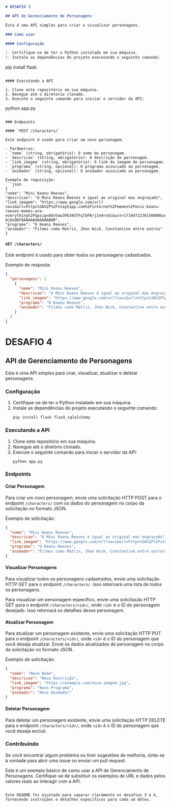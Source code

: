 ```markdown
# DESAFIO 3

## API de Gerenciamento de Personagens

Esta é uma API simples para criar e visualizar personagens.

### Como usar

#### Configuração

1. Certifique-se de ter o Python instalado em sua máquina.
2. Instale as dependências do projeto executando o seguinte comando:
   ```
   pip install flask
   ```

#### Executando a API

1. Clone este repositório em sua máquina.
2. Navegue até o diretório clonado.
3. Execute o seguinte comando para iniciar o servidor da API:
   ```
   python app.py
   ```

### Endpoints

#### `POST /characters/`

Este endpoint é usado para criar um novo personagem.

- Parâmetros:
  - `nome` (string, obrigatório): O nome do personagem.
  - `descricao` (string, obrigatório): A descrição do personagem.
  - `link_imagem` (string, obrigatório): O link da imagem do personagem.
  - `programa` (string, opcional): O programa associado ao personagem.
  - `animador` (string, opcional): O animador associado ao personagem.

Exemplo de requisição:
```json
{
  "nome": "Mini Keanu Reeves",
  "descricao": "O Mini Keanu Reeves é igual ao original mas engraçado",
  "link_imagem": "https://www.google.com/url?sa=i&url=https%3A%2F%2Fstayhipp.com%2Finternet%2Fmemes%2Fmini-keanu-reeves-memes-are-everything%2F&psig=AOvVaw3PEd4OTFqlbPArjIe9rxOi&ust=1710472236156000&source=images&cd=vfe&opi=89978449&ved=0CBMQjRxqFwoTCNC12-Hj8oQDFQAAAAAdAAAAABAR",
  "programa": "O Keanu Reeves",
  "animador": "Filmes como Matrix, Jhon Wick, Constantine entre outros"
}
```

#### `GET /characters/`

Este endpoint é usado para obter todos os personagens cadastrados.

Exemplo de resposta:
```json
{
  "personagens": [
    {
      "nome": "Mini Keanu Reeves",
      "descricao": "O Mini Keanu Reeves é igual ao original mas engraçado",
      "link_imagem": "https://www.google.com/url?sa=i&url=https%3A%2F%2Fstayhipp.com%2Finternet%2Fmemes%2Fmini-keanu-reeves-memes-are-everything%2F&psig=AOvVaw3PEd4OTFqlbPArjIe9rxOi&ust=1710472236156000&source=images&cd=vfe&opi=89978449&ved=0CBMQjRxqFwoTCNC12-Hj8oQDFQAAAAAdAAAAABAR",
      "programa": "O Keanu Reeves",
      "animador": "Filmes como Matrix, Jhon Wick, Constantine entre outros"
    }
  ]
}
```

# DESAFIO 4

## API de Gerenciamento de Personagens

Esta é uma API simples para criar, visualizar, atualizar e deletar personagens.

### Configuração

1. Certifique-se de ter o Python instalado em sua máquina.
2. Instale as dependências do projeto executando o seguinte comando:
   ```
   pip install flask flask_sqlalchemy
   ```

### Executando a API

1. Clone este repositório em sua máquina.
2. Navegue até o diretório clonado.
3. Execute o seguinte comando para iniciar o servidor da API:
   ```
   python app.py
   ```

### Endpoints

#### Criar Personagem

Para criar um novo personagem, envie uma solicitação HTTP POST para o endpoint `/characters/` com os dados do personagem no corpo da solicitação no formato JSON.

Exemplo de solicitação:
```json
{
  "nome": "Mini Keanu Reeves",
  "descricao": "O Mini Keanu Reeves é igual ao original mas engraçado",
  "link_imagem": "https://www.google.com/url?sa=i&url=https%3A%2F%2Fstayhipp.com%2Finternet%2Fmemes%2Fmini-keanu-reeves-memes-are-everything%2F&psig=AOvVaw3PEd4OTFqlbPArjIe9rxOi&ust=1710472236156000&source=images&cd=vfe&opi=89978449&ved=0CBMQjRxqFwoTCNC12-Hj8oQDFQAAAAAdAAAAABAR",
  "programa": "O Keanu Reeves",
  "animador": "Filmes como Matrix, Jhon Wick, Constantine entre outros"
}
```

#### Visualizar Personagens

Para visualizar todos os personagens cadastrados, envie uma solicitação HTTP GET para o endpoint `/characters/`. Isso retornará uma lista de todos os personagens.

Para visualizar um personagem específico, envie uma solicitação HTTP GET para o endpoint `/characters/<id>/`, onde `<id>` é o ID do personagem desejado. Isso retornará os detalhes desse personagem.

#### Atualizar Personagem

Para atualizar um personagem existente, envie uma solicitação HTTP PUT para o endpoint `/characters/<id>/`, onde `<id>` é o ID do personagem que você deseja atualizar. Envie os dados atualizados do personagem no corpo da solicitação no formato JSON.

Exemplo de solicitação:
```json
{
  "nome": "Novo Nome",
  "descricao": "Nova Descrição",
  "link_imagem": "https://example.com/nova-imagem.jpg",
  "programa": "Novo Programa",
  "animador": "Novo Animador"
}
```

#### Deletar Personagem

Para deletar um personagem existente, envie uma solicitação HTTP DELETE para o endpoint `/characters/<id>/`, onde `<id>` é o ID do personagem que você deseja excluir.

### Contribuindo

Se você encontrar algum problema ou tiver sugestões de melhoria, sinta-se à vontade para abrir uma issue ou enviar um pull request.

Este é um exemplo básico de como usar a API de Gerenciamento de Personagens. Certifique-se de substituir os exemplos de URL e dados pelos valores reais ao interagir com a API.
```

Este README foi ajustado para separar claramente os desafios 3 e 4, fornecendo instruções e detalhes específicos para cada um deles.
